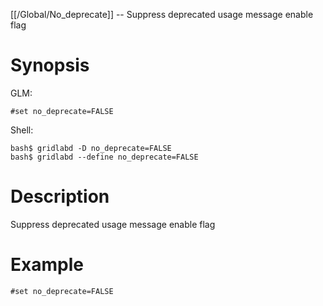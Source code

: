 [[/Global/No_deprecate]] -- Suppress deprecated usage message enable flag

# Synopsis
GLM:
~~~
#set no_deprecate=FALSE
~~~
Shell:
~~~
bash$ gridlabd -D no_deprecate=FALSE
bash$ gridlabd --define no_deprecate=FALSE
~~~

# Description

Suppress deprecated usage message enable flag

# Example

~~~
#set no_deprecate=FALSE
~~~
